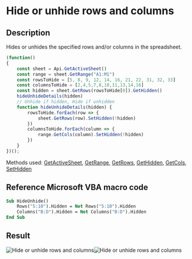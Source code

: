 # Hide or unhide rows and columns

## Description

Hides or unhides the specified rows and/or columns in the spreadsheet.

<!-- This code snippet is shown in the screenshot. -->

<!-- eslint-skip -->

```ts
(function()
{
    const sheet = Api.GetActiveSheet()
    const range = sheet.GetRange("A1:M1")
    const rowsToHide = [5, 8, 9, 12, 14, 16, 21, 22, 31, 32, 33]
    const columnsToHide = [2,4,5,7,8,10,11,13,14,16]
    const hidden = sheet.GetRows(rowsToHide[0]).GetHidden()
    hideUnhideDetails(hidden)
    // Unhide if hidden, Hide if unhidden
    function hideUnhideDetails(hidden) {
        rowsToHide.forEach(row => {
            sheet.GetRows(row).SetHidden(!hidden)
        })
        columnsToHide.forEach(column => {
            range.GetCols(column).SetHidden(!hidden)
        })
    }
})();
```

Methods used: [GetActiveSheet](../../../../office-api/usage-api/spreadsheet-api/Api/Methods/GetActiveSheet.md), [GetRange](../../../../office-api/usage-api/spreadsheet-api/ApiWorksheet/Methods/GetRange.md), [GetRows](../../../../office-api/usage-api/spreadsheet-api/ApiWorksheet/Methods/GetRows.md), [GetHidden](../../../../office-api/usage-api/spreadsheet-api/ApiRange/Methods/GetHidden.md), [GetCols](../../../../office-api/usage-api/spreadsheet-api/ApiRange/Methods/GetCols.md), [SetHidden](../../../../office-api/usage-api/spreadsheet-api/ApiRange/Methods/SetHidden.md)

## Reference Microsoft VBA macro code

<!-- code generated with AI -->

```vb
Sub HideUnhide()
    Rows("5:10").Hidden = Not Rows("5:10").Hidden
    Columns("B:D").Hidden = Not Columns("B:D").Hidden
End Sub
```

## Result

<!-- imgpath -->

![Hide or unhide rows and columns](/assets/images/plugins/hide-unhide-rows-columns.png#gh-light-mode-only)![Hide or unhide rows and columns](/assets/images/plugins/hide-unhide-rows-columns.dark.png#gh-dark-mode-only)
